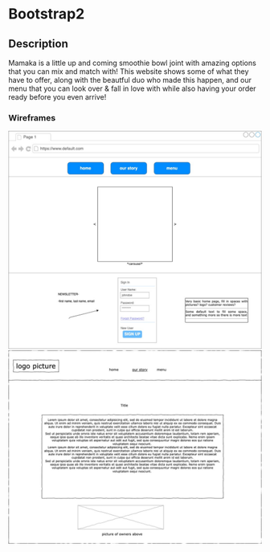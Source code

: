 # Bootstrap2

## Description
Mamaka is a little up and coming smoothie bowl joint with amazing options that you can mix and match with! This website shows some of what they have to offer, along with the beautful duo who made this happen, and our menu that you can look over & fall in love with while also having your order ready before you even arrive!

### Wireframes
<img src="./Style/homepage.wireframe.jpg">
<img src="./Style/wireframe2.jpg">
